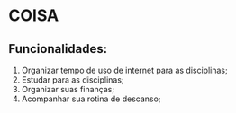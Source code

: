 # COISA

## Funcionalidades:
 1. Organizar tempo de uso de internet para as disciplinas;
 2. Estudar para as disciplinas;
 3. Organizar suas finanças;
 4. Acompanhar sua rotina de descanso;

